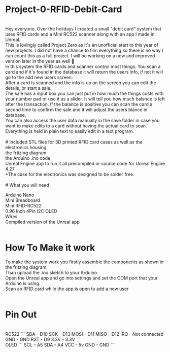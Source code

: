 # Project-0-RFID-Debit-Card
<br />
Hey everyone. Over the holidays I created a small "debit card" system that uses RFID cards and a Mini RC522 scanner along with an app I made in Unreal. 
<br />
This is lovingly called Project Zero as it's an unofficial start to this year of new projects. I did not have a chance to film everything so there is no way I can count this as a full project. I will be working on a new and improved version later in the year as well 🙂
<br />
In this system the RFID cards and scanner control most things. You scan a card and if it's found in the database it will return the users info, if not it will go to the add new users screen.
<br />
After a card is scanned and the info is up on the screen you can edit the details, or start a sale. 
<br />
The sale has a input box you can just put in how much the things costs with your number pad or use it as a slider.  It will tell you how much balance is left after the transaction. If the balance is positive you can scan the card a second time to confirm the sale and it will adjust the users blance in database.
<br />
You can also access the user data manually in the save folder in case you want to make edits to a card without having the actual card to scan. Everything is held in plain text to easily edit in a text program.
<br />
<br />
# Included
STL files for 3D printed RFID card cases as well as the electronics housing
<br />
the frtizing diagram
<br />
the Arduino .ino code
<br />
Unreal Engine app to run it all precompiled or source code for Unreal Engine 4.27
<br />
*The case for the electronics was designed to be solder free.
<br />
<br />
# What you will need 

Arduino Nano
<br />
Mini Breadboard
<br />
Mini RFID-RC522
<br />
0.96 Inch 4Pin I2C OLED
<br />
Wires 
<br />
Compiled version of the Unreal app
<br />
<br />
# How To Make it work

To make the system work you firstly assemble the components as shown in the fritzing diagram.
<br />
Than upload the .ino sketch to your Arduino
<br />
Open the Unreal app and go into settings and set the COM port that your Arduino is using.
<br />
Scan an RFID card while the app is open to add a new user
<br />
<br />
# Pin Out
<br />
RC522 
```
SDA - D10
SCK - D13
MOSI - D11
MISO - D12
IRQ - Not connected
GND - GND
RST - D9
3.3V - 3.3V
```
<br />
OLED
```
SCL - A5
SDA - A4
VCC - 5v 
GND - GND
```
